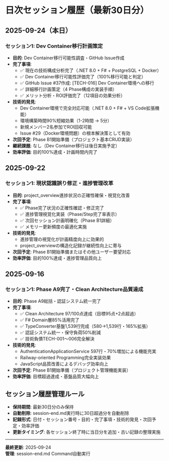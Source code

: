 # 日次セッション履歴（最新30日分）

## 2025-09-24（本日）
### セッション1: Dev Container移行計画策定
- **目的**: Dev Container移行可能性調査・GitHub Issue作成
- **完了事項**:
  - ✅ 現在の技術構成分析完了（.NET 8.0 + F# + PostgreSQL + Docker）
  - ✅ Dev Container移行可能性評価完了（100%移行可能と判定）
  - ✅ GitHub Issue #37作成: [TECH-016] Dev Container環境への移行
  - ✅ 詳細移行計画策定（4 Phase構成の実装手順）
  - ✅ メリット分析・ROI評価完了（12項目の効果分析）
- **技術的発見**:
  - Dev Container環境で完全対応可能（.NET 8.0 + F# + VS Code拡張機能）
  - 環境構築時間90%短縮効果（1-2時間 → 5分）
  - 新規メンバー2名参加でROI回収可能
  - Issue #29（Docker環境問題）の根本解決策として有効
- **次回予定**: Phase B1開始準備（プロジェクト基本CRUD実装）
- **継続課題**: なし（Dev Container移行は後日実施予定）
- **効率評価**: 目的100%達成・計画時間内完了

## 2025-09-22
### セッション1: 現状認識誤り修正・進捗管理改革
- **目的**: project_overview進捗状況の正確性確保・視覚化改善
- **完了事項**:
  - ✅ Phase完了状況の正確性確認・修正完了
  - ✅ 進捗管理視覚化実装（Phase/Step完了率表示）
  - ✅ 次回セッション計画明確化（Phase B1詳細）
  - ✅ メモリー更新頻度の最適化実施
- **技術的発見**:
  - 進捗管理の視覚化が計画精度向上に効果的
  - project_overviewの構造化記録が継続性向上に寄与
- **次回予定**: Phase B1開始準備またはその他ユーザー要望対応
- **効率評価**: 目的100%達成・進捗管理品質向上

## 2025-09-16
### セッション1: Phase A9完了・Clean Architecture品質達成
- **目的**: Phase A9総括・認証システム統一完了
- **完了事項**:
  - ✅ Clean Architecture 97/100点達成（目標95点+2点超過）
  - ✅ F# Domain層85%活用完了
  - ✅ TypeConverter基盤1,539行完成（580→1,539行・165%拡張）
  - ✅ 認証システム統一・保守負荷50%削減
  - ✅ 技術負債TECH-001～006完全解決
- **技術的発見**:
  - AuthenticationApplicationService 597行・70%増加による機能充実
  - Railway-oriented Programming完全実装効果
  - JavaScript品質改善によるデバッグ効率向上
- **次回予定**: Phase B1開始準備（プロジェクト管理機能実装）
- **効率評価**: 目標超過達成・基盤品質大幅向上

## セッション履歴管理ルール
- **保持期間**: 最新30日分のみ保持
- **自動削除**: session-end.md実行時に30日超過分を自動削除
- **記録形式**: 日付・セッション番号・目的・完了事項・技術的発見・次回予定・効率評価
- **更新タイミング**: 各セッション終了時に当日分を追加・古い記録の整理実施

---
**最終更新**: 2025-09-24  
**管理**: session-end.md Command自動実行